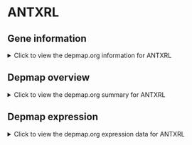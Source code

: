 <h1>ANTXRL</h1>

<h2>Gene information</h2>
<details>
  <summary>Click to view the depmap.org information for ANTXRL</summary>
  <iframe src="https://depmap.org/portal/gene/ANTXRL?tab=about" style="border:none;width:100%;height:800px"></iframe>
</details>

<h2>Depmap overview</h2>
<details>
  <summary>Click to view the depmap.org summary for ANTXRL</summary>
  <iframe src="https://depmap.org/portal/gene/ANTXRL?tab=overview" style="border:none;width:100%;height:800px"></iframe>
</details>

<h2>Depmap expression</h2>
<details>
  <summary>Click to view the depmap.org expression data for ANTXRL</summary>
  <iframe src="https://depmap.org/portal/gene/ANTXRL?tab=characterization" style="border:none;width:100%;height:800px"></iframe>
</details>


<!--
<h2>Reactome Pathway diagram</h2>
PNAME
-->


